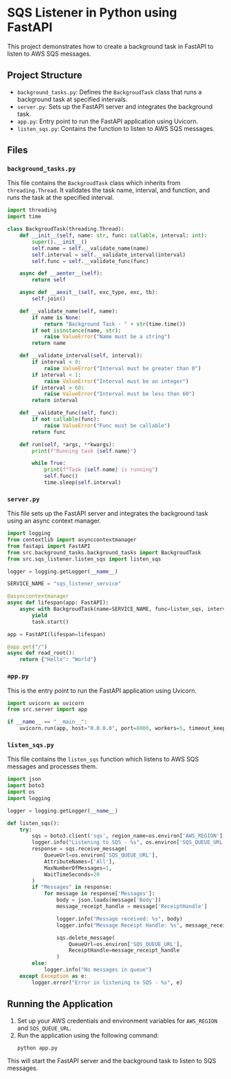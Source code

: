 # SQS Listener in Python using FastAPI

This project demonstrates how to create a background task in FastAPI to listen to AWS SQS messages.

## Project Structure

- `background_tasks.py`: Defines the `BackgroudTask` class that runs a background task at specified intervals.
- `server.py`: Sets up the FastAPI server and integrates the background task.
- `app.py`: Entry point to run the FastAPI application using Uvicorn.
- `listen_sqs.py`: Contains the function to listen to AWS SQS messages.

## Files

### `background_tasks.py`

This file contains the `BackgroudTask` class which inherits from `threading.Thread`. It validates the task name, interval, and function, and runs the task at the specified interval.

```python
import threading
import time

class BackgroudTask(threading.Thread):
    def __init__(self, name: str, func: callable, interval: int):
        super().__init__()
        self.name = self.__validate_name(name)
        self.interval = self.__validate_interval(interval)
        self.func = self.__validate_func(func)

    async def __aenter__(self):
        return self

    async def __aexit__(self, exc_type, exc, tb):
        self.join()

    def __validate_name(self, name):
        if name is None:
            return "Background Task - " + str(time.time())
        if not isinstance(name, str):
            raise ValueError("Name must be a string")
        return name

    def __validate_interval(self, interval):
        if interval < 0:
            raise ValueError("Interval must be greater than 0")
        if interval < 1:
            raise ValueError("Interval must be an integer")
        if interval > 60:
            raise ValueError("Interval must be less than 60")
        return interval

    def __validate_func(self, func):
        if not callable(func):
            raise ValueError("Func must be callable")
        return func

    def run(self, *args, **kwargs):
        print(f"Running task {self.name}")

        while True:
            print(f"Task {self.name} is running")
            self.func()
            time.sleep(self.interval)
```

### `server.py`

This file sets up the FastAPI server and integrates the background task using an async context manager.

```python
import logging
from contextlib import asynccontextmanager
from fastapi import FastAPI
from src.background_tasks.background_tasks import BackgroudTask
from src.sqs_listener.listen_sqs import listen_sqs

logger = logging.getLogger(__name__)

SERVICE_NAME = "sqs_listener_service"

@asynccontextmanager
async def lifespan(app: FastAPI):
    async with BackgroudTask(name=SERVICE_NAME, func=listen_sqs, interval=2) as task:
        yield
        task.start()

app = FastAPI(lifespan=lifespan)

@app.get("/")
async def read_root():
    return {"Hello": "World"}
```

### `app.py`

This is the entry point to run the FastAPI application using Uvicorn.

```python
import uvicorn as uvicorn
from src.server import app

if __name__ == "__main__":
    uvicorn.run(app, host="0.0.0.0", port=8000, workers=5, timeout_keep_alive=600, reload=False)
```

### `listen_sqs.py`

This file contains the `listen_sqs` function which listens to AWS SQS messages and processes them.

```python
import json
import boto3
import os
import logging

logger = logging.getLogger(__name__)

def listen_sqs():
    try:
        sqs = boto3.client('sqs', region_name=os.environ['AWS_REGION'])
        logger.info("Listening to SQS - %s", os.environ['SQS_QUEUE_URL'])
        response = sqs.receive_message(
            QueueUrl=os.environ['SQS_QUEUE_URL'],
            AttributeNames=['All'],
            MaxNumberOfMessages=1,
            WaitTimeSeconds=20
        )
        if "Messages" in response:
            for message in response['Messages']:
                body = json.loads(message['Body'])
                message_receipt_handle = message['ReceiptHandle']

                logger.info("Message received: %s", body)
                logger.info("Message Receipt Handle: %s", message_receipt_handle)

                sqs.delete_message(
                    QueueUrl=os.environ['SQS_QUEUE_URL'],
                    ReceiptHandle=message_receipt_handle
                )
        else:
            logger.info("No messages in queue")
    except Exception as e:
        logger.error("Error in listening to SQS - %s", e)
```

## Running the Application

1. Set up your AWS credentials and environment variables for `AWS_REGION` and `SQS_QUEUE_URL`.
2. Run the application using the following command:
   ```bash
   python app.py
   ```

This will start the FastAPI server and the background task to listen to SQS messages.
